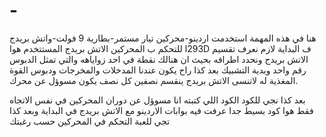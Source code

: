 # - 
هنا في هذه المهمة استخدمت 
اردينو-محركين تيار مستمر-بطارية 9 فولت-واتش بريدج للتحكم ب المحركين
الاتش بريدج المستتخدم هوا l293D
ف البداية لازم نعرف تقسيم الاتش بريدج ونحدد اطرافه بحيث ان هنالك نقطة في احد زواياهه والتي تمثل الدبوس رقم واحد وبدية التشبيك
بعد كذا راح يكون عندنا المدخلات والمخرجات ودبوس القوة المغذية له 
لاتنسى الاتش بريدج ينقسم نصفين كل نصف يكون مسوؤل عن محرك.

بعد كذا نجي للكود
 الكود اللي كتبته انا مسوؤل عن دوران المحركين في نفس الاتجاه فقط
 هوا كود بسيط جدا عرفت فيه بوابات الاردينو مع الاتش بريدج في البداية 
 وبعد كذا تجي للعبة التحكم في المحركين حسب رغبتك

